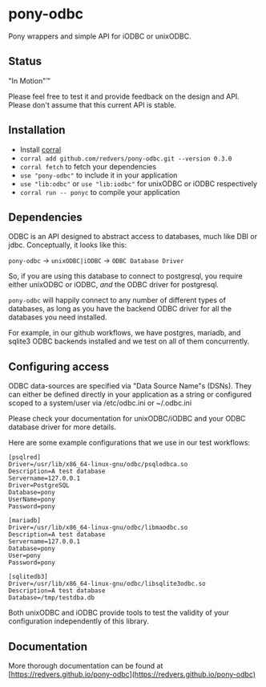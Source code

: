 # pony-odbc

Pony wrappers and simple API for iODBC or unixODBC.

## Status

"In Motion"™

Please feel free to test it and provide feedback on the design and API.
Please don't assume that this current API is stable.

## Installation

* Install [corral](https://github.com/ponylang/corral)
* `corral add github.com/redvers/pony-odbc.git --version 0.3.0`
* `corral fetch` to fetch your dependencies
* `use "pony-odbc"` to include it in your application
* `use "lib:odbc"` or `use "lib:iodbc"` for unixODBC or iODBC respectively
* `corral run -- ponyc` to compile your application

## Dependencies

ODBC is an API designed to abstract access to databases, much like DBI or
jdbc. Conceptually, it looks like this:

`pony-odbc` → `unixODBC|iODBC` → `ODBC Database Driver`

So, if you are using this database to connect to postgresql, you require
either unixODBC or iODBC, *and* the ODBC driver for postgresql.

`pony-odbc` will happily connect to any number of different types of
databases, as long as you have the backend ODBC driver for all the
databases you need installed.

For example, in our github workflows, we have postgres, mariadb, and
sqlite3 ODBC backends installed and we test on all of them concurrently.

## Configuring access

ODBC data-sources are specified via "Data Source Name"s (DSNs). They
can either be defined directly in your application as a string or
configured scoped to a system/user via /etc/odbc.ini or ~/.odbc.ini

Please check your documentation for unixODBC/iODBC and your ODBC
database driver for more details.

Here are some example configurations that we use in our test
workflows:

```quote
[psqlred]
Driver=/usr/lib/x86_64-linux-gnu/odbc/psqlodbca.so
Description=A test database
Servername=127.0.0.1
Driver=PostgreSQL
Database=pony
UserName=pony
Password=pony

[mariadb]
Driver=/usr/lib/x86_64-linux-gnu/odbc/libmaodbc.so
Description=A test database
Servername=127.0.0.1
Database=pony
User=pony
Password=pony

[sqlitedb3]
Driver=/usr/lib/x86_64-linux-gnu/odbc/libsqlite3odbc.so
Description=A test database
Database=/tmp/testdba.db
```

Both unixODBC and iODBC provide tools to test the validity of your
configuration independently of this library.

## Documentation

More thorough documentation can be found at [https://redvers.github.io/pony-odbc](https://redvers.github.io/pony-odbc)
